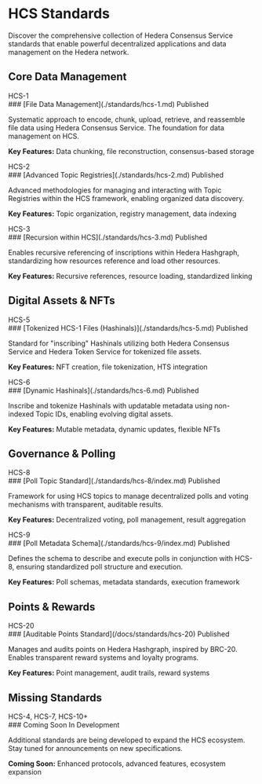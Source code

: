 # HCS Standards

<div style={{
  marginBottom: '2rem',
  padding: '1.5rem',
  background: 'linear-gradient(135deg, rgba(63, 65, 116, 0.05) 0%, rgba(85, 153, 254, 0.05) 100%)',
  borderRadius: '0.5rem',
  borderLeft: '4px solid var(--ifm-color-primary)'
}}>
  <p style={{
    margin: 0,
    fontSize: '1.1rem',
    color: 'var(--ifm-color-emphasis-700)'
  }}>
    Discover the comprehensive collection of Hedera Consensus Service standards that enable powerful decentralized applications and data management on the Hedera network.
  </p>
</div>

<div className="standards-grid">

## Core Data Management

<div className="standard-card">

<div className="standard-number">HCS-1</div>
### [File Data Management](./standards/hcs-1.md)
<span className="status-badge status-published">Published</span>

Systematic approach to encode, chunk, upload, retrieve, and reassemble file data using Hedera Consensus Service. The foundation for data management on HCS.

**Key Features:** Data chunking, file reconstruction, consensus-based storage

</div>

<div className="standard-card">

<div className="standard-number">HCS-2</div>
### [Advanced Topic Registries](./standards/hcs-2.md)
<span className="status-badge status-published">Published</span>

Advanced methodologies for managing and interacting with Topic Registries within the HCS framework, enabling organized data discovery.

**Key Features:** Topic organization, registry management, data indexing

</div>

<div className="standard-card">

<div className="standard-number">HCS-3</div>
### [Recursion within HCS](./standards/hcs-3.md)
<span className="status-badge status-published">Published</span>

Enables recursive referencing of inscriptions within Hedera Hashgraph, standardizing how resources reference and load other resources.

**Key Features:** Recursive references, resource loading, standardized linking

</div>

## Digital Assets & NFTs

<div className="standard-card">

<div className="standard-number">HCS-5</div>
### [Tokenized HCS-1 Files (Hashinals)](./standards/hcs-5.md)
<span className="status-badge status-published">Published</span>

Standard for "inscribing" Hashinals utilizing both Hedera Consensus Service and Hedera Token Service for tokenized file assets.

**Key Features:** NFT creation, file tokenization, HTS integration

</div>

<div className="standard-card">

<div className="standard-number">HCS-6</div>
### [Dynamic Hashinals](./standards/hcs-6.md)
<span className="status-badge status-published">Published</span>

Inscribe and tokenize Hashinals with updatable metadata using non-indexed Topic IDs, enabling evolving digital assets.

**Key Features:** Mutable metadata, dynamic updates, flexible NFTs

</div>

## Governance & Polling

<div className="standard-card">

<div className="standard-number">HCS-8</div>
### [Poll Topic Standard](./standards/hcs-8/index.md)
<span className="status-badge status-published">Published</span>

Framework for using HCS topics to manage decentralized polls and voting mechanisms with transparent, auditable results.

**Key Features:** Decentralized voting, poll management, result aggregation

</div>

<div className="standard-card">

<div className="standard-number">HCS-9</div>
### [Poll Metadata Schema](./standards/hcs-9/index.md)
<span className="status-badge status-published">Published</span>

Defines the schema to describe and execute polls in conjunction with HCS-8, ensuring standardized poll structure and execution.

**Key Features:** Poll schemas, metadata standards, execution framework

</div>

## Points & Rewards

<div className="standard-card">

<div className="standard-number">HCS-20</div>
### [Auditable Points Standard](/docs/standards/hcs-20)
<span className="status-badge status-published">Published</span>

Manages and audits points on Hedera Hashgraph, inspired by BRC-20. Enables transparent reward systems and loyalty programs.

**Key Features:** Point management, audit trails, reward systems

</div>

## Missing Standards

<div className="standard-card missing">

<div className="standard-number">HCS-4, HCS-7, HCS-10+</div>
### Coming Soon
<span className="status-badge status-draft">In Development</span>

Additional standards are being developed to expand the HCS ecosystem. Stay tuned for announcements on new specifications.

**Coming Soon:** Enhanced protocols, advanced features, ecosystem expansion

</div>

</div>
